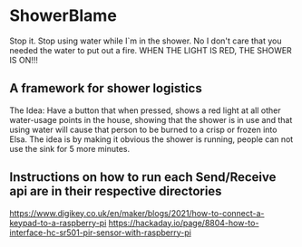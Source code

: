 # ShowerBlame
Stop it. Stop using water while I`m in the shower. No I don't care that you needed the water to put out a fire. WHEN THE LIGHT IS RED, THE SHOWER IS ON!!!


## A framework for shower logistics

The Idea: Have a button that when pressed, shows a red light at all other water-usage points in the house, showing that the shower is in use and that using water will cause that person to be burned to a crisp or frozen into Elsa. The idea is by making it obvious the shower is running, people can not use the sink for 5 more minutes.

## Instructions on how to run each Send/Receive api are in their respective directories

https://www.digikey.co.uk/en/maker/blogs/2021/how-to-connect-a-keypad-to-a-raspberry-pi
https://hackaday.io/page/8804-how-to-interface-hc-sr501-pir-sensor-with-raspberry-pi